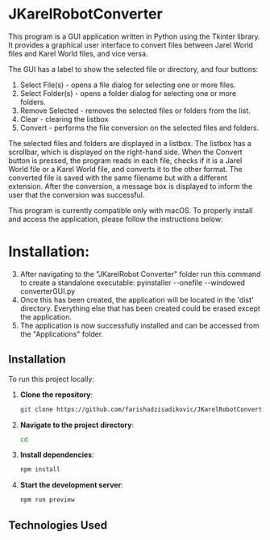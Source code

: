 # JKarelRobotConverter
This program is a GUI application written in Python using the Tkinter library. 
It provides a graphical user interface to convert files between Jarel World files 
and Karel World files, and vice versa. 

The GUI has a label to show the selected file or directory, and four buttons:
1. Select File(s) - opens a file dialog for selecting one or more files.
2. Select Folder(s) - opens a folder dialog for selecting one or more folders.
3. Remove Selected - removes the selected files or folders from the list.
4. Clear - clearing the listbox
5. Convert - performs the file conversion on the selected files and folders.

The selected files and folders are displayed in a listbox. The listbox has a scrollbar, 
which is displayed on the right-hand side. When the Convert button is pressed, 
the program reads in each file, checks if it is a Jarel World file or a Karel World file, 
and converts it to the other format. The converted file is saved with the same 
filename but with a different extension. After the conversion, a message box is displayed to 
inform the user that the conversion was successful.

This program is currently compatible only with macOS. To properly install and access 
the application, please follow the instructions below:

# Installation:
3. After navigating to the "JKarelRobot Converter" folder run this command to create a standalone executable: pyinstaller --onefile --windowed converterGUI.py
4. Once this has been created, the application will be located in the 'dist' directory. Everything else that has been created could be erased except the application.
5. The application is now successfully installed and can be accessed from the "Applications" folder.

## Installation

To run this project locally:

1. **Clone the repository**:
   ```bash
   git clone https://github.com/farishadzisadikovic/JKarelRobotConverter.git
   ```
2. **Navigate to the project directory**:
   ```bash
   cd 
   ```
3. **Install dependencies**:
   ```bash
   npm install
   ```
4. **Start the development server**:
   ```bash
   npm run preview
   ```

## Technologies Used

